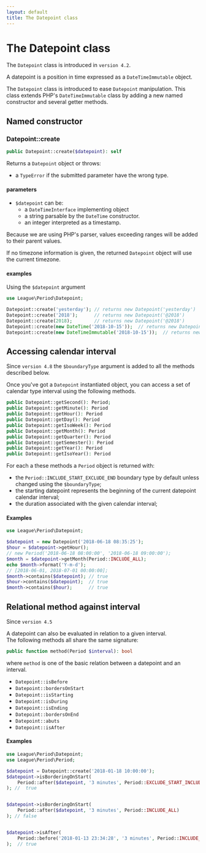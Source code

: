 ```yaml
---
layout: default
title: The Datepoint class
---
```


# The Datepoint class

<p class="message-info">The <code>Datepoint</code> class is introduced in <code>version 4.2</code>.</p>

A datepoint is a position in time expressed as a `DateTimeImmutable` object.

The `Datepoint` class is introduced to ease `Datepoint` manipulation. This class extends PHP's `DateTimeImmutable` class by adding a new named constructor and several getter methods.

## Named constructor

### Datepoint::create

~~~php
public Datepoint::create($datepoint): self
~~~

Returns a `Datepoint` object or throws:

- a `TypeError` if the submitted parameter have the wrong type.

#### parameters

- `$datepoint` can be:
    - a `DateTimeInterface` implementing object
    - a string parsable by the `DateTime` constructor.
    - an integer interpreted as a timestamp.

<p class="message-info">Because we are using PHP's parser, values exceeding ranges will be added to their parent values.</p>

<p class="message-info">If no timezone information is given, the returned <code>Datepoint</code> object will use the current timezone.</p>

#### examples

Using the `$datepoint` argument

~~~php
use League\Period\Datepoint;

Datepoint::create('yesterday'); // returns new Datepoint('yesterday')
Datepoint::create('2018');      // returns new Datepoint('@2018')
Datepoint::create(2018);        // returns new Datepoint('@2018')
Datepoint::create(new DateTime('2018-10-15'));  // returns new Datepoint('2018-10-15')
Datepoint::create(new DateTimeImmutable('2018-10-15'));  // returns new Datepoint('2018-10-15')
~~~

## Accessing calendar interval

<p class="message-info">Since <code>version 4.8</code> the <code>$boundaryType</code> argument is added to all the methods described below.</p>

Once you've got a `Datepoint` instantiated object, you can access a set of calendar type interval using the following methods.

~~~php
public Datepoint::getSecond(): Period;
public Datepoint::getMinute(): Period
public Datepoint::getHour(): Period
public Datepoint::getDay(): Period
public Datepoint::getIsoWeek(): Period
public Datepoint::getMonth(): Period
public Datepoint::getQuarter(): Period
public Datepoint::getSemester(): Period
public Datepoint::getYear(): Period
public Datepoint::getIsoYear(): Period
~~~

For each a these methods a `Period` object is returned with:

- the `Period::INCLUDE_START_EXCLUDE_END` boundary type by default unless changed using the `$boundaryType`;
- the starting datepoint represents the beginning of the current datepoint calendar interval;
- the duration associated with the given calendar interval;

#### Examples

~~~php
use League\Period\Datepoint;

$datepoint = new Datepoint('2018-06-18 08:35:25');
$hour = $datepoint->getHour();
// new Period('2018-06-18 08:00:00', '2018-06-18 09:00:00');
$month = $datepoint->getMonth(Period::INCLUDE_ALL);
echo $month->format('Y-m-d');
// [2018-06-01, 2018-07-01 00:00:00];
$month->contains($datepoint); // true
$hour->contains($datepoint);  // true
$month->contains($hour);      // true
~~~

## Relational method against interval

<p class="message-info">Since <code>version 4.5</code></p>

A datepoint can also be evaluated in relation to a given interval.  
The following methods all share the same signature:
 
~~~php
public function method(Period $interval): bool
~~~
 
where `method` is one of the basic relation between a datepoint and an interval.

- `Datepoint::isBefore`
- `Datepoint::bordersOnStart`
- `Datepoint::isStarting`
- `Datepoint::isDuring`
- `Datepoint::isEnding`
- `Datepoint::bordersOnEnd`
- `Datepoint::abuts`
- `Datepoint::isAfter`

#### Examples

~~~php
use League\Period\Datepoint;
use League\Period\Period;

$datepoint = Datepoint::create('2018-01-18 10:00:00');
$datepoint->isBorderingOnStart(
    Period::after($datepoint, '3 minutes', Period::EXCLUDE_START_INCLUDE_END)
); //  true


$datepoint->isBorderingOnStart(
    Period::after($datepoint, '3 minutes', Period::INCLUDE_ALL)
); // false


$datepoint->isAfter(
    Period::before('2018-01-13 23:34:28', '3 minutes', Period::INCLUDE_START_EXCLUDE_END)
);  // true
~~~
